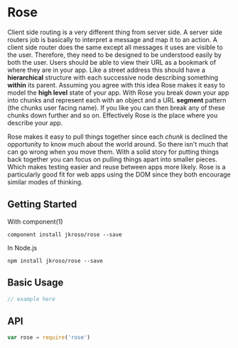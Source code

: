# Rose

Client side routing is a very different thing from server side. A server side routers job is basically to interpret a message and map it to an action. A client side router does the same except all messages it uses are visible to the user. Therefore, they need to be designed to be understood easily by both the user. Users should be able to view their URL as a bookmark of where they are in your app. Like a street address this should have a __hierarchical__ structure with each successive node describing something __within__ its parent. Assuming you agree with this idea Rose makes it easy to model the __high level__ state of your app. With Rose you break down your app into chunks and represent each with an object and a URL __segment__ pattern (the chunks user facing name). If you like you can then break any of these chunks down further and so on. Effectively Rose is the place where you describe your app.  

Rose makes it easy to pull things together since each _chunk_ is declined the opportunity to know much about the world around. So there isn't much that can go wrong when you move them. With a solid story for putting things back together you can focus on pulling things apart into smaller pieces. Which makes testing easier and reuse between apps more likely. Rose is a particularly good fit for web apps using the DOM since they both encourage similar modes of thinking.

## Getting Started

With component(1) 

`component install jkroso/rose --save`

In Node.js 

`npm install jkroso/rose --save`

## Basic Usage

```javascript
// example here
```

## API

```javascript
var rose = require('rose')
```
